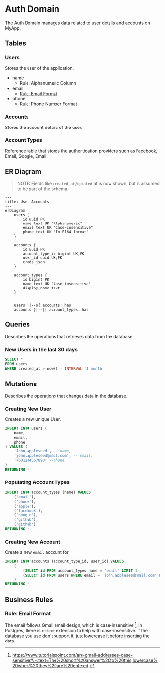 # Auth Domain

The Auth Domain manages data related to user details and accounts on MyApp.


## Tables

### Users


Stores the user of the application.

- name
	- Rule: Alphanumeric Column
- email
	- [Rule: Email Format](#rule-email-format)
- phone
	- Rule: Phone Number Format

### Accounts
Stores the account details of the user.

### Account Types

Reference table that stores the authentication providers such as Facebook, Email, Google, Email.

## ER Diagram

> NOTE: Fields like `created_at/updated` at is now shown, but is assumed to be part of the schema.

```mermaid
---
title: User Accounts
---
erDiagram
	users {
		id uuid PK
		name text UK "Alphanumeric"
		email text UK "Case-insensitive"
		phone text UK "In E164 format"
	}

	accounts {
		id uuid PK
		account_type_id bigint UK,FK
		user_id uuid UK,FK
		creds json
	}

	account_types {
		id bigint PK
		name text UK "Case-insensitive"
		display_name text
	}


	users ||--o{ accounts: has
	accounts }|--|| account_types: has
```


## Queries

Describes the operations that retrieves data from the database.

### New Users in the last 30 days

```sql
SELECT *
FROM users
WHERE created_at > now() - INTERVAL '1 month'
```

## Mutations

Describes the operations that changes data in the database.

### Creating New User

Creates a new unique User.

```sql
INSERT INTO users (
	name,
	email,
	phone
) VALUES (
	'John Appleseed', -- name,
	'john.appleseed@mail.com', -- email,
	'+601234567890' --phone
)
RETURNING *
```

### Populating Account Types


```sql
INSERT INTO account_types (name) VALUES
	('email'),
	('phone'),
	('apple'),
	('facebook'),
	('google'),
	('github'),
	('github')
RETURNING *
```

### Creating New Account

Create a new `email` account for
```sql
INSERT INTO accounts (account_type_id, user_id) VALUES
	(
		(SELECT id FROM account_types name = 'email' LIMIT 1),
		(SELECT id FROM users WHERE email = 'john.appleseed@mail.com' LIMIT 1)
	)
RETURNING *
```

## Business Rules

### Rule: Email Format

The email follows Gmail email design, which is case-insensitive [^1]. In Postgres, there is `citext` extension to help with case-insensitive. If the database you use don't support it, just lowercase it before inserting the data.


[^1]: https://www.tutorialspoint.com/are-gmail-addresses-case-sensitive#:~:text=The%20short%20answer%20to%20this,lowercase%20when%20they%20are%20entered.
